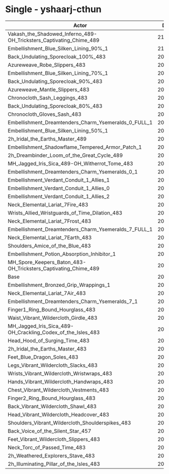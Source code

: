 # Single - yshaarj-cthun
| Actor | DPS | Increase |
|---|:---:|:---:|
|Vakash_the_Shadowed_Inferno_489-OH_Tricksters_Captivating_Chime_489|213768|3.93%|
|Embellishment_Blue_Silken_Lining_90%_1|210412|2.30%|
|Back_Undulating_Sporecloak_100%_483|209777|1.99%|
|Azureweave_Robe_Slippers_483|209567|1.89%|
|Embellishment_Blue_Silken_Lining_70%_1|209386|1.80%|
|Back_Undulating_Sporecloak_90%_483|209348|1.78%|
|Azureweave_Mantle_Slippers_483|208949|1.59%|
|Chronocloth_Sash_Leggings_483|208829|1.53%|
|Back_Undulating_Sporecloak_80%_483|208794|1.51%|
|Chronocloth_Gloves_Sash_483|208608|1.42%|
|Embellishment_Dreamtenders_Charm_Ysemeralds_0_FULL_1|208410|1.32%|
|Embellishment_Blue_Silken_Lining_50%_1|208279|1.26%|
|2h_Iridal_the_Earths_Master_489|208169|1.21%|
|Embellishment_Shadowflame_Tempered_Armor_Patch_1|208033|1.14%|
|2h_Dreambinder_Loom_of_the_Great_Cycle_489|207603|0.93%|
|MH_Jagged_Iris_Sica_489-OH_Witherrot_Tome_483|207324|0.80%|
|Embellishment_Dreamtenders_Charm_Ysemeralds_0_1|207222|0.75%|
|Embellishment_Verdant_Conduit_1_Allies_1|207143|0.71%|
|Embellishment_Verdant_Conduit_1_Allies_0|207088|0.68%|
|Embellishment_Verdant_Conduit_1_Allies_2|207042|0.66%|
|Neck_Elemental_Lariat_7Fire_483|206870|0.58%|
|Wrists_Allied_Wristguards_of_Time_Dilation_483|206827|0.55%|
|Neck_Elemental_Lariat_7Frost_483|206764|0.52%|
|Embellishment_Dreamtenders_Charm_Ysemeralds_7_FULL_1|206544|0.42%|
|Neck_Elemental_Lariat_7Earth_483|206379|0.34%|
|Shoulders_Amice_of_the_Blue_483|206324|0.31%|
|Embellishment_Potion_Absorption_Inhibitor_1|206126|0.21%|
|MH_Spore_Keepers_Baton_483-OH_Tricksters_Captivating_Chime_489|206031|0.17%|
|Base|205686|0.00%|
|Embellishment_Bronzed_Grip_Wrappings_1|205618|-0.03%|
|Neck_Elemental_Lariat_7Air_483|205612|-0.04%|
|Embellishment_Dreamtenders_Charm_Ysemeralds_7_1|205415|-0.13%|
|Finger1_Ring_Bound_Hourglass_483|205398|-0.14%|
|Waist_Vibrant_Wildercloth_Girdle_483|205128|-0.27%|
|MH_Jagged_Iris_Sica_489-OH_Crackling_Codex_of_the_Isles_483|204958|-0.35%|
|Head_Hood_of_Surging_Time_483|204905|-0.38%|
|2h_Iridal_the_Earths_Master_483|204886|-0.39%|
|Feet_Blue_Dragon_Soles_483|204851|-0.41%|
|Legs_Vibrant_Wildercloth_Slacks_483|204843|-0.41%|
|Wrists_Vibrant_Wildercloth_Wristwraps_483|204812|-0.43%|
|Hands_Vibrant_Wildercloth_Handwraps_483|204646|-0.51%|
|Chest_Vibrant_Wildercloth_Vestments_483|204484|-0.58%|
|Finger2_Ring_Bound_Hourglass_483|204445|-0.60%|
|Back_Vibrant_Wildercloth_Shawl_483|204331|-0.66%|
|Head_Vibrant_Wildercloth_Headcover_483|204250|-0.70%|
|Shoulders_Vibrant_Wildercloth_Shoulderspikes_483|204200|-0.72%|
|Back_Voice_of_the_Silent_Star_457|204190|-0.73%|
|Feet_Vibrant_Wildercloth_Slippers_483|204189|-0.73%|
|Neck_Torc_of_Passed_Time_483|203913|-0.86%|
|2h_Weathered_Explorers_Stave_483|203661|-0.98%|
|2h_Illuminating_Pillar_of_the_Isles_483|202782|-1.41%|
